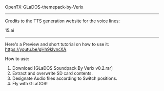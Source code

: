 OpenTX-GLaDOS-themepack-by-Verix

-------------------------------
Credits to the TTS generation website for the voice lines:

15.ai

-----------------------------------
Here's a Preview and short tutorial on how to use it:
https://youtu.be/gHh9klvncXA

How to use:
1. Download [GLaDOS Soundpack By Verix v0.2.rar]
2. Extract and overwrite SD card contents.
3. Designate Audio files according to Switch positions.
4. Fly with GLaDOS!

